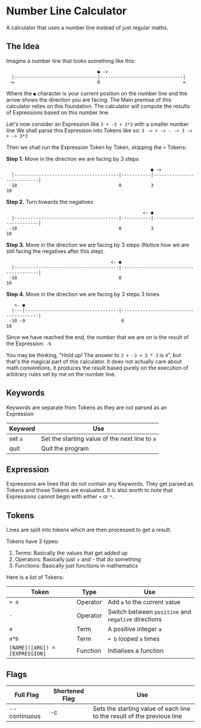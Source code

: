 # Number Line Calculator

A calculator that uses a number line instead of just regular maths.

## The Idea

Imagine a number line that looks something like this:

```
                                  ● ->
  |-------------------------------|-------------------------------|
 -∞                               0                               ∞
```

Where the `●` character is your current position on the number line and the arrow shows the direction you are facing.
The Main premise of this calculator relies on this foundation. The calculator will compute the results of Expressions
based on this number line.

Let's now consider an Expression like `3 + -3 + 3*3` with a smaller number line
We shall parse this Expression into Tokens like so:
`3 -> + -> - -> 3 -> + -> 3*3`

Then we shall run the Expression Token by Token, skipping the `+` Tokens:

**Step 1.** Move in the direction we are facing by 3 steps

```
                                                      ● ->
  |---------------------------------------|-----------|---------------------------|
 -10                                      0           3                           10
```

**Step 2.** Turn towards the negatives

```
                                                   <- ●
  |---------------------------------------|-----------|---------------------------|
 -10                                      0           3                           10
```

**Step 3.** Move in the direction we are facing by 3 steps (Notice how we are still facing the negatives after this step)

```
                                       <- ●
  |---------------------------------------|---------------------------------------|
 -10                                      0                                       10
```

**Step 4.** Move in the direction we are facing by 3 steps 3 times

```
   <- ●
  |---|-----------------------------------|---------------------------------------|
 -10 -9                                    0                                       10
```

Since we have reached the end, the number that we are on is the result of the Expression: `-9`

You may be thinking, "Hold up! The answer to `3 + -3 + 3 * 3` is `9`", but that's the magical part of this calculator. It
does not actually care about math conventions, it produces the result based purely on the execution of arbitrary rules set
by me on the number line.

## Keywords

Keywords are separate from Tokens as they are not parsed as an Expression


| Keyword | Use |
| -------------- | --------------- |
| set `a` | Set the starting value of the next line to `a` |
| quit | Quit the program


## Expression

Expressions are lines that do not contain any Keywords. They get parsed as Tokens and those Tokens are evaluated.
It is also worth to note that Expressions cannot begin with either `+` or `*`.

## Tokens

Lines are split into tokens which are then processed to get a result.

Tokens have 3 types:
1. Terms: Basically the values that get added up
2. Operators: Basically just + and - that do something
3. Functions: Basically just functions in mathematics

Here is a list of Tokens:

| Token | Type | Use |
| ----- | --------- | ------------------------ |
| `+ a` | Operator | Add `a` to the current value |
| `-` | Operator | Switch between `positive` and `negative` directions |
| `a` | Term | A positive integer `a` |
| `a*b` | Term | `+ b` looped `a` times |
| `[NAME]([ARG]) = [EXPRESSION]` | Function | Initialises a function |

## Flags

| Full Flag | Shortened Flag | Use |
| --------------- | --------------- | --------------- |
| --continuous | -c | Sets the starting value of each line to the result of the previous line |


